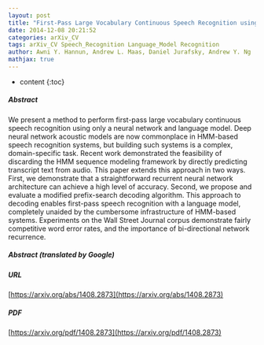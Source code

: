 ```yaml
---
layout: post
title: "First-Pass Large Vocabulary Continuous Speech Recognition using Bi-Directional Recurrent DNNs"
date: 2014-12-08 20:21:52
categories: arXiv_CV
tags: arXiv_CV Speech_Recognition Language_Model Recognition
author: Awni Y. Hannun, Andrew L. Maas, Daniel Jurafsky, Andrew Y. Ng
mathjax: true
---
```


* content
{:toc}

##### Abstract
We present a method to perform first-pass large vocabulary continuous speech recognition using only a neural network and language model. Deep neural network acoustic models are now commonplace in HMM-based speech recognition systems, but building such systems is a complex, domain-specific task. Recent work demonstrated the feasibility of discarding the HMM sequence modeling framework by directly predicting transcript text from audio. This paper extends this approach in two ways. First, we demonstrate that a straightforward recurrent neural network architecture can achieve a high level of accuracy. Second, we propose and evaluate a modified prefix-search decoding algorithm. This approach to decoding enables first-pass speech recognition with a language model, completely unaided by the cumbersome infrastructure of HMM-based systems. Experiments on the Wall Street Journal corpus demonstrate fairly competitive word error rates, and the importance of bi-directional network recurrence.

##### Abstract (translated by Google)


##### URL
[https://arxiv.org/abs/1408.2873](https://arxiv.org/abs/1408.2873)

##### PDF
[https://arxiv.org/pdf/1408.2873](https://arxiv.org/pdf/1408.2873)

